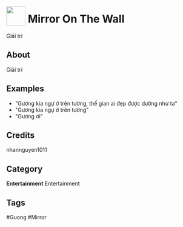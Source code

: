# <img src="https://raw.githack.com/FortAwesome/Font-Awesome/master/svgs/solid/atom.svg" card_color="#F3F4F3" width="50" height="50" style="vertical-align:bottom"/> Mirror On The Wall
Giải trí

## About
Giải trí

## Examples
* "Gương kia ngự ở trên tường, thế gian ai đẹp được dường như ta"
* "Gương kia ngự ở trên tường"
* "Gương ơi"

## Credits
nhannguyen1011

## Category
**Entertainment**
Entertainment

## Tags
#Guong
#Mirror

